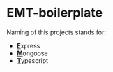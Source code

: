 # EMT-boilerplate
Naming of this projects stands for:
- <ins>**E**</ins>xpress
- <ins>**M**</ins>ongoose
- <ins>**T**</ins>ypescript
